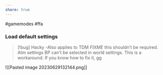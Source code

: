 ```yaml
---
share: true
---
```

#gamemodes #ffa


### Load default settings

> [!bug] Hacky -Also applies to TDM
> _FIXME_ this shouldn’t be required. Atm settings BP can’t be selected in world settings. This is a workaround. If you know how to fix it, gg
> 
![[Pasted image 20230629132144.png]]


